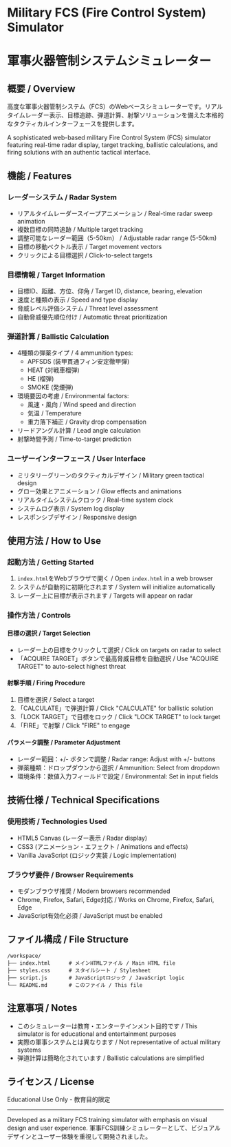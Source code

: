 # Military FCS (Fire Control System) Simulator
# 軍事火器管制システムシミュレーター

## 概要 / Overview

高度な軍事火器管制システム（FCS）のWebベースシミュレーターです。リアルタイムレーダー表示、目標追跡、弾道計算、射撃ソリューションを備えた本格的なタクティカルインターフェースを提供します。

A sophisticated web-based military Fire Control System (FCS) simulator featuring real-time radar display, target tracking, ballistic calculations, and firing solutions with an authentic tactical interface.

## 機能 / Features

### レーダーシステム / Radar System
- リアルタイムレーダースイープアニメーション / Real-time radar sweep animation
- 複数目標の同時追跡 / Multiple target tracking
- 調整可能なレーダー範囲（5-50km） / Adjustable radar range (5-50km)
- 目標の移動ベクトル表示 / Target movement vectors
- クリックによる目標選択 / Click-to-select targets

### 目標情報 / Target Information
- 目標ID、距離、方位、仰角 / Target ID, distance, bearing, elevation
- 速度と種類の表示 / Speed and type display
- 脅威レベル評価システム / Threat level assessment
- 自動脅威優先順位付け / Automatic threat prioritization

### 弾道計算 / Ballistic Calculation
- 4種類の弾薬タイプ / 4 ammunition types:
  - APFSDS (装甲貫通フィン安定徹甲弾)
  - HEAT (対戦車榴弾)
  - HE (榴弾)
  - SMOKE (発煙弾)
- 環境要因の考慮 / Environmental factors:
  - 風速・風向 / Wind speed and direction
  - 気温 / Temperature
  - 重力落下補正 / Gravity drop compensation
- リードアングル計算 / Lead angle calculation
- 射撃時間予測 / Time-to-target prediction

### ユーザーインターフェース / User Interface
- ミリタリーグリーンのタクティカルデザイン / Military green tactical design
- グロー効果とアニメーション / Glow effects and animations
- リアルタイムシステムクロック / Real-time system clock
- システムログ表示 / System log display
- レスポンシブデザイン / Responsive design

## 使用方法 / How to Use

### 起動方法 / Getting Started
1. `index.html`をWebブラウザで開く / Open `index.html` in a web browser
2. システムが自動的に初期化されます / System will initialize automatically
3. レーダー上に目標が表示されます / Targets will appear on radar

### 操作方法 / Controls

#### 目標の選択 / Target Selection
- レーダー上の目標をクリックして選択 / Click on targets on radar to select
- 「ACQUIRE TARGET」ボタンで最高脅威目標を自動選択 / Use "ACQUIRE TARGET" to auto-select highest threat

#### 射撃手順 / Firing Procedure
1. 目標を選択 / Select a target
2. 「CALCULATE」で弾道計算 / Click "CALCULATE" for ballistic solution
3. 「LOCK TARGET」で目標をロック / Click "LOCK TARGET" to lock target
4. 「FIRE」で射撃 / Click "FIRE" to engage

#### パラメータ調整 / Parameter Adjustment
- レーダー範囲：+/- ボタンで調整 / Radar range: Adjust with +/- buttons
- 弾薬種類：ドロップダウンから選択 / Ammunition: Select from dropdown
- 環境条件：数値入力フィールドで設定 / Environmental: Set in input fields

## 技術仕様 / Technical Specifications

### 使用技術 / Technologies Used
- HTML5 Canvas (レーダー表示 / Radar display)
- CSS3 (アニメーション・エフェクト / Animations and effects)
- Vanilla JavaScript (ロジック実装 / Logic implementation)

### ブラウザ要件 / Browser Requirements
- モダンブラウザ推奨 / Modern browsers recommended
- Chrome, Firefox, Safari, Edge対応 / Works on Chrome, Firefox, Safari, Edge
- JavaScript有効化必須 / JavaScript must be enabled

## ファイル構成 / File Structure
```
/workspace/
├── index.html      # メインHTMLファイル / Main HTML file
├── styles.css      # スタイルシート / Stylesheet
├── script.js       # JavaScriptロジック / JavaScript logic
└── README.md       # このファイル / This file
```

## 注意事項 / Notes
- このシミュレーターは教育・エンターテインメント目的です / This simulator is for educational and entertainment purposes
- 実際の軍事システムとは異なります / Not representative of actual military systems
- 弾道計算は簡略化されています / Ballistic calculations are simplified

## ライセンス / License
Educational Use Only - 教育目的限定

---

Developed as a military FCS training simulator with emphasis on visual design and user experience.
軍事FCS訓練シミュレーターとして、ビジュアルデザインとユーザー体験を重視して開発されました。